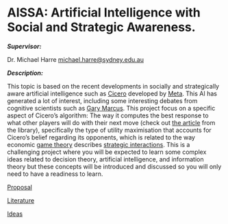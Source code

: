 # **AISSA:  Artificial Intelligence with Social and Strategic Awareness.**

***Supervisor:***

Dr. Michael Harre [michael.harre@sydney.edu.au](mailto:michael.harre@sydney.edu.au)

***Description:***

This topic is based on the recent developments in socially and strategically aware artificial intelligence such as [Cicero](https://www.marktechpost.com/2022/11/24/meet-cicero-an-artificial-intelligence-ai-agent-that-plays-at-a-human-level-in-diplomacy/) developed by [Meta](https://tinyurl.com/y7z8zedv). This AI has generated a lot of interest, including some interesting debates from cognitive scientists such as [Gary Marcus](https://garymarcus.substack.com/p/what-does-meta-ais-diplomacy-winning). This project focus on a specific aspect of Cicero’s algorithm: The way it computes the best response to what other players will do with their next move (check out [the article](https://www.science.org/doi/abs/10.1126/science.ade9097) from the library), specifically the type of utility maximisation that accounts for Cicero’s belief regarding its opponents, which is related to the way economic [game theory](https://www.mdpi.com/1099-4300/23/3/310) describes [strategic interactions](https://www.mdpi.com/2073-4336/13/3/46). This is a challenging project where you will be expected to learn some complex ideas related to decision theory, artificial intelligence, and information theory but these concepts will be introduced and discussed so you will only need to have a readiness to learn.

[Proposal](https://www.notion.so/Proposal-00a239bb773e4cc2847a3720a8c0b61c?pvs=21)

[ Literature](https://www.notion.so/Literature-b206d960dfae40f5a857d1169a6640a0?pvs=21)

[Ideas](https://www.notion.so/Ideas-b9a3e86331fd4893a1f13460234828dd?pvs=21)
